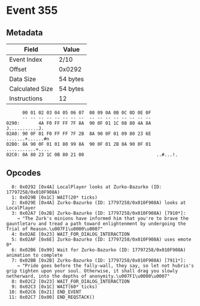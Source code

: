 # Event 355

## Metadata

| Field           | Value    |
|-----------------|----------|
| Event Index     | 2/10     |
| Offset          | 0x0292   |
| Data Size       | 54 bytes |
| Calculated Size | 54 bytes |
| Instructions    | 12       |

```
      00 01 02 03 04 05 06 07  08 09 0A 0B 0C 0D 0E 0F
      -- -- -- -- -- -- -- --  -- -- -- -- -- -- -- --
0290:       4A F0 FF FF 7F 8A  90 0F 01 1C 08 80 4A 8A    J...........J.
02A0: 90 0F 01 F0 FF FF 7F 2B  8A 90 0F 01 09 80 23 6E  .......+......#n
02B0: 8A 90 0F 01 01 80 99 8A  90 0F 01 2B 8A 90 0F 01  ...........+....
02C0: 0A 80 23 1C 0B 80 21 00                           ..#...!.        
```

## Opcodes

```
  0: 0x0292 [0x4A] LocalPlayer looks at Zurko-Bazurko (ID: 17797258/0x010F908A)
  1: 0x029B [0x1C] WAIT(20* ticks)
  2: 0x029E [0x4A] Zurko-Bazurko (ID: 17797258/0x010F908A) looks at LocalPlayer
  3: 0x02A7 [0x2B] Zurko-Bazurko (ID: 17797258/0x010F908A) [7910*]:
    → "The Zurk's minions have informed him that you're to brave the gauntletaru and tread a path toward enlightenment by undergoing the Trial of Reason.\u007F1\u0000\u0007"
  4: 0x02AE [0x23] WAIT_FOR_DIALOG_INTERACTION
  5: 0x02AF [0x6E] Zurko-Bazurko (ID: 17797258/0x010F908A) uses emote 0*
  6: 0x02B6 [0x99] Wait for Zurko-Bazurko (ID: 17797258/0x010F908A) animation to complete
  7: 0x02BB [0x2B] Zurko-Bazurko (ID: 17797258/0x010F908A) [7911*]:
    → "Pride goes before the fally-wall, they say, so let not hubris's grip tighten upon your soul. Otherwise, it shall drag you slowly netherward, into the depths of anonymity.\u007F1\u0000\u0007"
  8: 0x02C2 [0x23] WAIT_FOR_DIALOG_INTERACTION
  9: 0x02C3 [0x1C] WAIT(60* ticks)
 10: 0x02C6 [0x21] END_EVENT
 11: 0x02C7 [0x00] END_REQSTACK()
```
